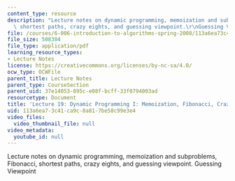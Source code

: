 ```yaml
---
content_type: resource
description: "Lecture notes on dynamic programming, memoization and subproblems, Fibonacci,\
  \ shortest paths, crazy eights, and guessing viewpoint.\r\nGuessing Viewpoint"
file: /courses/6-006-introduction-to-algorithms-spring-2008/113a6ea73c41ca9c8a817be58c99e3e4_lec19.pdf
file_size: 508304
file_type: application/pdf
learning_resource_types:
- Lecture Notes
license: https://creativecommons.org/licenses/by-nc-sa/4.0/
ocw_type: OCWFile
parent_title: Lecture Notes
parent_type: CourseSection
parent_uid: 37e14053-895c-e08f-bcff-33f0794003ad
resourcetype: Document
title: 'Lecture 19: Dynamic Programming I: Memoization, Fibonacci, Crazy Eights, Guessing'
uid: 113a6ea7-3c41-ca9c-8a81-7be58c99e3e4
video_files:
  video_thumbnail_file: null
video_metadata:
  youtube_id: null
---
```

Lecture notes on dynamic programming, memoization and subproblems, Fibonacci, shortest paths, crazy eights, and guessing viewpoint.
Guessing Viewpoint